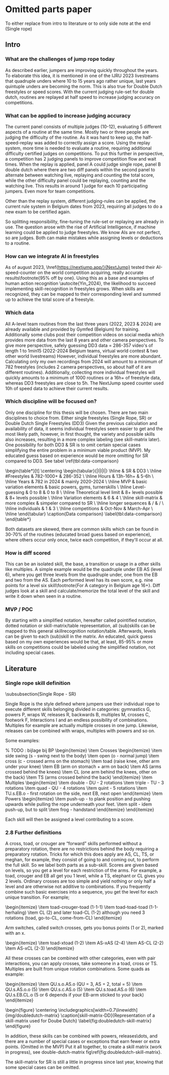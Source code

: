 # Omitted parts paper

To either replace from intro to literature or to only side note at the end (Single rope)

## Intro

### What are the challenges of jump rope today

As described earlier, jumpers are improving quickly throughout the years. To elaborate this idea, it is mentioned in one of the IJRU 2023 livestreams that quadruple unders where 10 to 15 years ago rather unique, last years quintuple unders are becoming the norm. This is also true for Double Dutch freestyles or speed scores. With the current judging rule-set for double dutch, routines are replayed at half speed to increase judging accuracy on competitions.

### What can be applied to increase judging accuracy

The current panel consists of multiple judges (10-12), evaluating 5 different aspects of a routine at the same time. Mostly two or three people are judging the difficulty of the routine. As it was hard to keep up, the half-speed-replay was added to correctly assign a score.
Using the replay system, more time is needed to evaluate a routine, requiring additional difficulty certified judges on competitions. To put this further in perspective, a competition has 2 judging panels to improve competition flow and wait times. When the replay is applied, panel A could judge single rope, panel B double dutch where there are two diff panels within the second panel to alternate between watching live, replaying and counting the total score, while the other difficulty panel could be replaying, counting and the watching live. This results in around 1 judge for each 10 participating jumpers. Even more for team competitions.

Other than the replay system, different judging-rules can be applied, the current rule system in Belgium dates from 2023, requiring all judges to do a new exam to be certified again.

So splitting responsibility, fine-tuning the rule-set or replaying are already in use. The question arose with the rise of Artificial Intelligence, if machine learning could be applied to judge freestyles. We know AIs are not perfect, so are judges. Both can make mistakes while assigning levels or deductions to a routine.

### How can we integrate AI in freestyles

As of august 2023, \href{https://nextjump.app/}{NextJump} tested their AI-speed-counter on the world competition acquiring, really accurate results\footnote{95\% off by one}. Using this as a base and examples of human action recognition \autocite{Yin_2024}, the likelihood to succeed implementing skill-recognition in freestyles grows.
When skills are recognized, they can be mapped to their corresponding level and summed up to achieve the total score of a freestyle.

### Which data

All A-level team routines from the last three years (2022, 2023 \& 2024) are already available and provided by Gymfed (Belgium) for training. Additionally some clubs post their competition videos on social media which provides more data from the last 8 years and other camera perspectives.
To give more perspective, safely guessing DD3 data = 286-357 video's of length 1 to 1min15 (2022-2024 Belgium teams, virtual world contest \& two other world livestreams)
However, individual freestyles are more abundant. Calculating only my own recordings from 2024 will amount to a minimum of 782 freestyles (includes 2 camera perspectives, so about half of it are different routines). Additionally, collecting more individual freestyles will quickly amounts to a minimum of 1000 routines or a 16h+ of freestyle data, whereas DD3 freestyles are close to 5h. The NextJump speed counter used 10h of speed data to achieve their current results.

### Which discipline will be focused on?

Only one discipline for this thesis will be chosen.
There are two main disciplines to choice from. Either single freestyles (Single Rope, SR) or Double Dutch Single Freestyles (DD3)
Given the previous calculation and availability of data, it seems individual freestyles seem easier to get and the most likely path, however, in first thought, the variety and possible skills also increases, resulting in a more complex labeling (see skill-matrix later). One possibility for both DD3 \& SR is to omit certain special cases simplifying the entire problem in a minimum viable product (MVP). My educated guess based on experience would be more omitting for SR compared to DD3. See tabel \ref{tbl:data-comparison}

\begin{table*}[t]
    \centering
    \begin{tabular}{|l|l|l|}
        \hline
        & SR & DD3 \\ \hline
        \#Freestyles & 782-1000+ & 286-352 \\ \hline
        Hours & 13h-16h+ & 5-6h \\ \hline
        Years & 782 in 2024 & mainly 2020-2024 \\ \hline
        MVP & basic variation elements & basic powers, gyms, turnerskills \\ \hline
        Level-guessing & 0 to 8 & 0 to 8 \\ \hline
        Theoretical level limit & 8+ levels possible & 8+ levels possible \\ \hline
        Variation elements & 6 & 4 \\ \hline
        skill-matrix & more complex & simpeler compared to SR \\ \hline
        longer sequences & / & / \\ \hline
        individuals & 1 & 3 \\ \hline
        competitions & Oct-Nov & March-Apr \\ \hline
    \end{tabular}
    \caption{Data comparison}
    \label{tbl:data-comparison}
\end{table*}

Both datasets are skewed, there are common skills which can be found in 30-70\% of the routines (educated broad guess based on experience), where others occur only once, twice each competition, if they'll occur at all.

### How is diff scored

This can be an isolated skill, the base, a transition or usage in a other skills like multiples. A simple example would be the quadruple under EB AS (level 6), where you get three levels from the quadruple under, one from the EB and two from the AS. Each performed level has its own score, e.g. nine points for a level six skill\footnote{For A category in Belgium age 16+}. Diff judges look at a skill and calculate/memorize the total level of the skill and write it down when seen in a routine.

### MVP / POC

By starting with a simplified notation, hereafter called pointified notation, dotted notation or skill-matrix/table representation, all (sub)skills can be mapped to this general skillrecognition notation/table.
Afterwards, levels can be given to each (sub)skill in the matrix.
An educated, quick guess based on my own experiences would be that, at least, 85-95\% or more skills on competitions could be labeled using the simplified notation, not including special cases.

## Literature

### Single rope skill definition

\subsubsection{Single Rope - SR}

Single Rope is the style defined where jumpers use their individual rope to execute different skills belonging divided in categories: gymnastics G, powers P, wraps W, releases R, backwards B, multiples M, crosses C, footwork F, Interactions I and an endless possibility of combinations. Multiples for example are actually multiple crosses in one jump. Likewise, releases can be combined with wraps, multiples with powers and so on.

Some examples:

% TODO : bijlage bij BP
\begin{itemize}
    \item Crosses
    \begin{itemize}
        \item side swing (s - swing next to the body)
        \item open (o - normal jump)
        \item cross (c - crossed arms on the stomach)
        \item toad (raise knee, other arm under your knee)
        \item EB (arm on stomach + arm on back)
        \item AS (arms crossed behind the knees)
        \item CL (one arm behind the knees, other on the back)
        \item TS (arms crossed behind the back)
    \end{itemize}
    \item Multiples
    \begin{itemize}
        \item double - DU - 2 rotations
        \item triple - TU - 3 rotations
        \item quad - QU - 4 rotations
        \item quint - 5 rotations
        \item TU.s.EB.o - first rotation on the side, next EB, next open
    \end{itemize}
    \item Powers
    \begin{itemize}
        \item push-up - to plank position and pushing upwards while pulling the rope underneath your feet.
        \item split - idem push-up, but to split
        \item frog - handstand
    \end{itemize}
\end{itemize}

Each skill will then be assigned a level contributing to a score. 

### 2.8 Further definitions

A cross, toad, or crouger are “forward” skills performed without a preparatory rotation, there are no restrictions behind the body requiring a preparatory rotation. Tricks for which this does apply are AS, CL, TS, or meghan, for example, they consist of going to and coming out, to perform the full skill. So we label both parts as a sub-skill. Scores are given based on levels, so you get a level for each restriction of the arms. For example, a toad, crouger and EB all get you 1 level, while a TS, elephant or CL gives you 2 levels.
Ordinary crosses are too simple and yield nothing or only half a level and are otherwise not additive to combinations. If you frequently combine such basic exercises into a sequence, you get the level for each unique transition. For example;


\begin{itemize}
    \item toad-crouger-toad (1-1-1)
    \item toad-toad-toad (1-1-herhaling)
    \item CL (2) and later toad-CL (1-2) although you need 3 rotations (toad, go-to-CL, come-from-CL)
\end{itemize}

Arm switches, called switch crosses, gets you bonus points (1 or 2), marked with an x.

\begin{itemize}
    \item toad-xtoad (1-2)
    \item AS-xAS (2-4)
    \item AS-CL (2-2)
    \item AS-xCL (2-3)
\end{itemize}

All these crosses can be combined with other categories, even with pair interactions, you can apply crosses, take someone in a toad, cross or TS.
Multiples are built from unique rotation combinations. Some quads as example:

\begin{itemize}
    \item QU.s.o.AS.o (QU = 3, AS = 2, total = 5)
    \item QU.s.AS.o.o (5)
    \item QU.s.c.AS.o (5)
    \item QU.s.toad.AS.o (6)
    \item QU.s.EB.CL.o (5 or 6 depends if your EB-arm sticked to your back)
\end{itemize}

\begin{figure}
    \centering
    \includegraphics[width=0.7\linewidth]{img/doubledutch-matrix}
    \caption[skill-matrix-DD]{Representation of a skill-matrix used for Doube Dutch}
    \label{fig:doubledutch-skill-matrix}
\end{figure}

In addition, these skills can be combined with powers, releases\dots, and there are a number of special cases or exceptions that earn fewer or extra points. (Omitted in the MVP)
Put it all together, to create a skill matrix (work in progress), see double-dutch-matrix fig\ref{fig:doubledutch-skill-matrix}.

The skill-matrix for SR is still a little in progress since last year, knowing that some special cases can be omitted.
